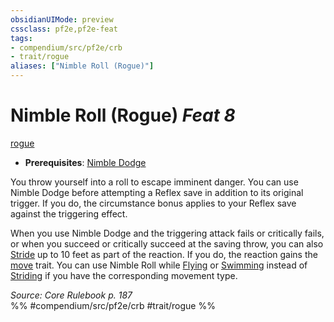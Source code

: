 ```yaml
---
obsidianUIMode: preview
cssclass: pf2e,pf2e-feat
tags:
- compendium/src/pf2e/crb
- trait/rogue
aliases: ["Nimble Roll (Rogue)"]
---
```

# Nimble Roll (Rogue)  *Feat 8*  
[rogue](../../rules/traits/rogue.md)  

- **Prerequisites**: [Nimble Dodge](nimble-dodge-rogue.md)

You throw yourself into a roll to escape imminent danger. You can use Nimble Dodge before attempting a Reflex save in addition to its original trigger. If you do, the circumstance bonus applies to your Reflex save against the triggering effect.

When you use Nimble Dodge and the triggering attack fails or critically fails, or when you succeed or critically succeed at the saving throw, you can also [Stride](../../rules/actions/stride.md) up to 10 feet as part of the reaction. If you do, the reaction gains the [move](../../rules/traits/move.md) trait. You can use Nimble Roll while [Flying](../../rules/actions/fly.md) or [Swimming](../../rules/actions/swim.md) instead of [Striding](../../rules/actions/stride.md) if you have the corresponding movement type.

*Source: Core Rulebook p. 187*  
%% #compendium/src/pf2e/crb #trait/rogue %%
